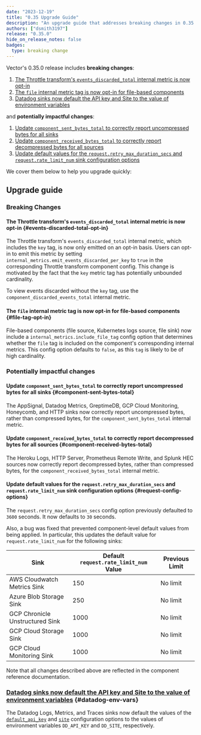 ```yaml
---
date: "2023-12-19"
title: "0.35 Upgrade Guide"
description: "An upgrade guide that addresses breaking changes in 0.35.0"
authors: ["dsmith3197"]
release: "0.35.0"
hide_on_release_notes: false
badges:
  type: breaking change
---
```


Vector's 0.35.0 release includes **breaking changes**:

1. [The Throttle transform's `events_discarded_total` internal metric is now opt-in](#events-discarded-total-opt-in)
1. [The `file` internal metric tag is now opt-in for file-based components](#file-tag-opt-in)
1. [Datadog sinks now default the API key and Site to the value of environment variables](#datadog-env-vars)

and **potentially impactful changes**:

1. [Update `component_sent_bytes_total` to correctly report uncompressed bytes for all sinks](#component-sent-bytes-total)
1. [Update `component_received_bytes_total` to correctly report decompressed bytes for all sources](#component-received-bytes-total)
1. [Update default values for the `request.retry_max_duration_secs` and `request.rate_limit_num` sink configuration options](#request-config-options)

We cover them below to help you upgrade quickly:

## Upgrade guide

### Breaking Changes

#### The Throttle transform's `events_discarded_total` internal metric is now opt-in {#events-discarded-total-opt-in}

The Throttle transform's `events_discarded_total` internal metric, which includes the `key` tag, is now only emitted on
an opt-in basis. Users can opt-in to emit this metric by setting `internal_metrics.emit_events_discarded_per_key` to `true`
in the corresponding Throttle transform component config. This change is motivated by the fact that the `key` metric tag has
potentially unbounded cardinality.

To view events discarded without the `key` tag, use the `component_discarded_events_total` internal metric.

#### The `file` internal metric tag is now opt-in for file-based components {#file-tag-opt-in}

File-based components (file source, Kubernetes logs source, file sink) now include a
`internal_metrics.include_file_tag` config option that determines whether the `file` tag is included on the
component's corresponding internal metrics. This config option defaults to `false`, as this `tag` is likely to
be of high cardinality.

### Potentially impactful changes

#### Update `component_sent_bytes_total` to correctly report uncompressed bytes for all sinks {#component-sent-bytes-total}

The AppSignal, Datadog Metrics, GreptimeDB, GCP Cloud Monitoring, Honeycomb, and HTTP sinks now correctly
report uncompressed bytes, rather than compressed bytes, for the `component_sent_bytes_total` internal metric.

#### Update `component_received_bytes_total` to correctly report decompressed bytes for all sources {#component-received-bytes-total}

The Heroku Logs, HTTP Server, Prometheus Remote Write, and Splunk HEC sources now correctly report decompressed bytes,
rather than compressed bytes, for the `component_received_bytes_total` internal metric.

#### Update default values for the `request.retry_max_duration_secs` and `request.rate_limit_num` sink configuration options {#request-config-options}

The `request.retry_max_duration_secs` config option previously defaulted to `3600` seconds. It now defaults to `30` seconds.

Also, a bug was fixed that prevented component-level default values from being applied. In particular, this updates the default value
for `request.rate_limit_num` for the following sinks:

| Sink                           | Default `request.rate_limit_num` Value | Previous Limit |
|--------------------------------|----------------------------------------|----------------|
| AWS Cloudwatch Metrics Sink    | 150                                    | No limit       |
| Azure Blob Storage Sink        | 250                                    | No limit       |
| GCP Chronicle Unstructured Sink| 1000                                   | No limit       |
| GCP Cloud Storage Sink         | 1000                                   | No limit       |
| GCP Cloud Monitoring Sink      | 1000                                   | No limit       |

Note that all changes described above are reflected in the component reference documentation.

### [Datadog sinks now default the API key and Site to the value of environment variables](#datadog-env-vars) {#datadog-env-vars}

The Datadog Logs, Metrics, and Traces sinks now default the values of the [`default_api_key`][default_api_key] and [`site`][site]
configuration options to the values of environment variables `DD_API_KEY` and `DD_SITE`, respectively.


[default_api_key]: https://vector.dev/docs/reference/configuration/sinks/datadog_logs/#default_api_key
[site]: https://vector.dev/docs/reference/configuration/sinks/datadog_logs/#site
